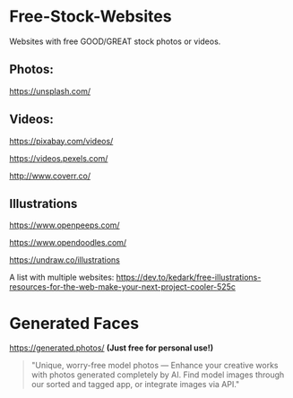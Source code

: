 # Free-Stock-Websites
Websites with free GOOD/GREAT stock photos or videos.


## Photos:
https://unsplash.com/


## Videos:
https://pixabay.com/videos/

https://videos.pexels.com/

http://www.coverr.co/


## Illustrations
https://www.openpeeps.com/

https://www.opendoodles.com/

https://undraw.co/illustrations

A list with multiple websites: https://dev.to/kedark/free-illustrations-resources-for-the-web-make-your-next-project-cooler-525c


# Generated Faces
https://generated.photos/
**(Just free for personal use!)**
> "Unique, worry-free model photos — Enhance your creative works with photos generated completely by AI. Find model images through our sorted and tagged app, or integrate images via API."


